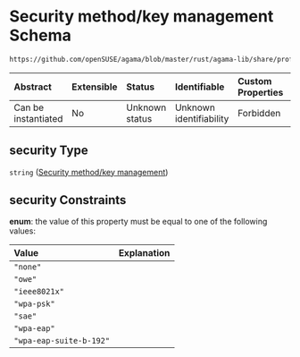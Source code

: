 # Security method/key management Schema

```txt
https://github.com/openSUSE/agama/blob/master/rust/agama-lib/share/profile.schema.json#/properties/network/properties/connections/items/properties/wireless/properties/security
```



| Abstract            | Extensible | Status         | Identifiable            | Custom Properties | Additional Properties | Access Restrictions | Defined In                                                          |
| :------------------ | :--------- | :------------- | :---------------------- | :---------------- | :-------------------- | :------------------ | :------------------------------------------------------------------ |
| Can be instantiated | No         | Unknown status | Unknown identifiability | Forbidden         | Allowed               | none                | [profile.schema.json\*](profile.schema.json "open original schema") |

## security Type

`string` ([Security method/key management](profile-properties-network-settings-properties-network-connections-to-be-defined-items-properties-wireless-configuration-properties-security-methodkey-management.md))

## security Constraints

**enum**: the value of this property must be equal to one of the following values:

| Value                   | Explanation |
| :---------------------- | :---------- |
| `"none"`                |             |
| `"owe"`                 |             |
| `"ieee8021x"`           |             |
| `"wpa-psk"`             |             |
| `"sae"`                 |             |
| `"wpa-eap"`             |             |
| `"wpa-eap-suite-b-192"` |             |
